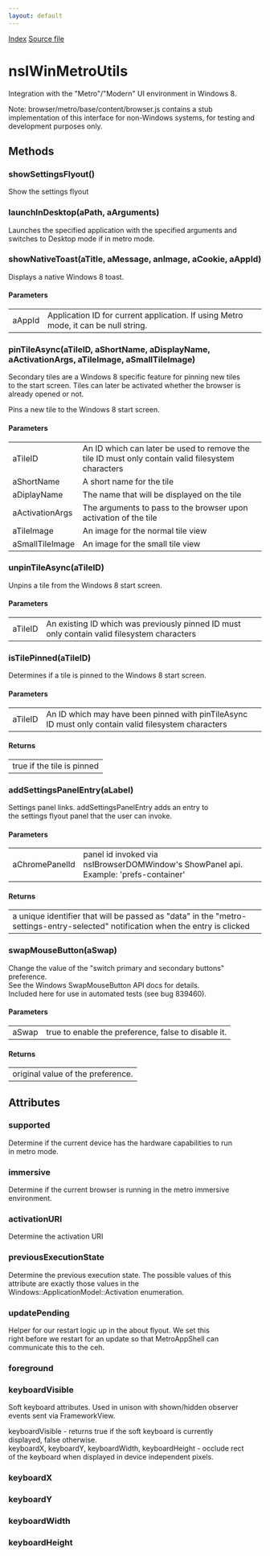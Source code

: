 ```yaml
---
layout: default
---
```

<div id='links'><a href="../index.html">Index</a>
<a href="http://dxr.mozilla.org/mozilla-central/source/widget/nsIWinMetroUtils.idl">Source file</a>
</div>

# nsIWinMetroUtils #
  
Integration with the "Metro"/"Modern" UI environment in Windows 8.  
  
Note: browser/metro/base/content/browser.js contains a stub  
implementation of this interface for non-Windows systems, for testing and  
development purposes only.  
  

## Methods ##

### showSettingsFlyout() ###
  
Show the settings flyout  
  

### launchInDesktop(aPath, aArguments) ###
  
Launches the specified application with the specified arguments and  
switches to Desktop mode if in metro mode.  
  

### showNativeToast(aTitle, aMessage, anImage, aCookie, aAppId) ###
  
Displays a native Windows 8 toast.  
  
  

#### Parameters ####

<table>

<tr>
<td>aAppId</td>
<td>Application ID for current application.  
               If using Metro mode, it can be null string.  
</td>
</tr>

</table>

### pinTileAsync(aTileID, aShortName, aDisplayName, aActivationArgs, aTileImage, aSmallTileImage) ###
  
Secondary tiles are a Windows 8 specific feature for pinning new tiles  
to the start screen.   Tiles can later be activated whether the browser is  
already opened or not.   
  
  
Pins a new tile to the Windows 8 start screen.  
  
  

#### Parameters ####

<table>

<tr>
<td>aTileID</td>
<td>An ID which can later be used to remove the tile  
                       ID must only contain valid filesystem characters  
</td>
</tr>

<tr>
<td>aShortName</td>
<td>A short name for the tile  
</td>
</tr>

<tr>
<td>aDiplayName</td>
<td>The name that will be displayed on the tile  
</td>
</tr>

<tr>
<td>aActivationArgs</td>
<td>The arguments to pass to the browser upon   
                       activation of the tile  
</td>
</tr>

<tr>
<td>aTileImage</td>
<td>An image for the normal tile view  
</td>
</tr>

<tr>
<td>aSmallTileImage</td>
<td>An image for the small tile view  
</td>
</tr>

</table>

### unpinTileAsync(aTileID) ###
  
Unpins a tile from the Windows 8 start screen.  
  
  

#### Parameters ####

<table>

<tr>
<td>aTileID</td>
<td>An existing ID which was previously pinned  
               ID must only contain valid filesystem characters  
</td>
</tr>

</table>

### isTilePinned(aTileID) ###
  
Determines if a tile is pinned to the Windows 8 start screen.  
  
  

#### Parameters ####

<table>

<tr>
<td>aTileID</td>
<td>An ID which may have been pinned with pinTileAsync  
               ID must only contain valid filesystem characters  
</td>
</tr>

</table>

#### Returns ####

<table>

<tr>
<td>true if the tile is pinned  
</td>
</tr>

</table>

### addSettingsPanelEntry(aLabel) ###
  
Settings panel links. addSettingsPanelEntry adds an entry to  
the settings flyout panel that the user can invoke.  
  
  

#### Parameters ####

<table>

<tr>
<td>aChromePanelId</td>
<td>panel id invoked via nsIBrowserDOMWindow's  
ShowPanel api. Example: 'prefs-container'  
</td>
</tr>

</table>

#### Returns ####

<table>

<tr>
<td>a unique identifier that will be passed as "data" in the  
"metro-settings-entry-selected" notification when the entry is clicked  
</td>
</tr>

</table>

### swapMouseButton(aSwap) ###
  
Change the value of the "switch primary and secondary buttons" preference.  
See the Windows SwapMouseButton API docs for details.  
Included here for use in automated tests (see bug 839460).  
  
  

#### Parameters ####

<table>

<tr>
<td>aSwap</td>
<td>true to enable the preference, false to disable it.  
</td>
</tr>

</table>

#### Returns ####

<table>

<tr>
<td>original value of the preference.  
</td>
</tr>

</table>

## Attributes ##

### supported ###
  
Determine if the current device has the hardware capabilities to run  
in metro mode.  
  

### immersive ###
  
Determine if the current browser is running in the metro immersive  
environment.  
  

### activationURI ###
  
Determine the activation URI  
  

### previousExecutionState ###
  
Determine the previous execution state. The possible values of this  
attribute are exactly those values in the  
Windows::ApplicationModel::Activation enumeration.  
  

### updatePending ###
  
Helper for our restart logic up in the about flyout. We set this  
right before we restart for an update so that MetroAppShell can  
communicate this to the ceh.  
  

### foreground ###

### keyboardVisible ###
  
Soft keyboard attributes. Used in unison with shown/hidden observer  
events sent via FrameworkView.  
  
keyboardVisible - returns true if the soft keyboard is currently  
displayed, false otherwise.  
keyboardX, keyboardY, keyboardWidth, keyboardHeight - occlude rect  
of the keyboard when displayed in device independent pixels.  
  

### keyboardX ###

### keyboardY ###

### keyboardWidth ###

### keyboardHeight ###

